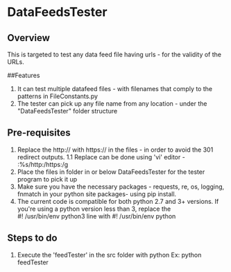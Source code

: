 # DataFeedsTester

## Overview
This is targeted to test any data feed file having urls - for the validity of the URLs. 

##Features
1. It can test multiple datafeed files - with filenames that comply to the patterns in FileConstants.py
2. The tester can pick up any file name from any location - under the "DataFeedsTester" folder structure

## Pre-requisites
1. Replace the http:// with https:// in the files - in order to avoid the 301 redirect outputs.
  1.1 Replace can be done using 'vi' editor - :%s/http:/https:/g
2. Place the files in folder in or below DataFeedsTester for the tester program to pick it up
3. Make sure you have the necessary packages - requests, re, os, logging, fnmatch in your python site packages- using pip install.
4. The current code is compatible for both python 2.7 and 3+ versions. If you're using a python version less than 3, replace the  
   #! /usr/bin/env python3 line with #! /usr/bin/env python
   
## Steps to do
1. Execute the 'feedTester' in the src folder with python
    Ex: python feedTester

